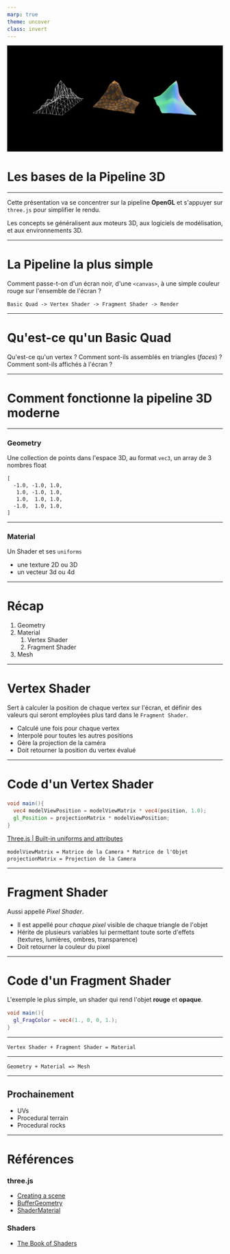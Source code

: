 ```yaml
---
marp: true
theme: uncover
class: invert
---
```


<!-- _footer: "three.js | thebookofshaders | blender" -->
![bg](01-basics.png)

# Les bases de la Pipeline 3D

---

Cette présentation va se concentrer sur la pipeline **OpenGL** et s'appuyer sur `three.js` pour simplifier le rendu.

Les concepts se généralisent aux moteurs 3D, aux logiciels de modélisation, et aux environnements 3D.

---

# La Pipeline la plus simple

Comment passe-t-on d'un écran noir, d'une `<canvas>`, à une simple couleur rouge sur l'ensemble de l'écran ?

```
Basic Quad -> Vertex Shader -> Fragment Shader -> Render
```

---

# Qu'est-ce qu'un Basic Quad

Qu'est-ce qu'un vertex ?
Comment sont-ils assemblés en triangles (*faces*) ?
Comment sont-ils affichés à l'écran ?

---

# Comment fonctionne la pipeline 3D moderne

---

### Geometry
Une collection de points dans l'espace 3D, au format `vec3`, un array de 3 nombres float

```
[
  -1.0, -1.0, 1.0,
   1.0, -1.0, 1.0,
   1.0,  1.0, 1.0,
  -1.0,  1.0, 1.0,
]
```

---

### Material
Un Shader et ses `uniforms`

- une texture 2D ou 3D
- un vecteur 3d ou 4d

---

# Récap

1. Geometry
2. Material
    1. Vertex Shader
    2. Fragment Shader
3. Mesh

---

# Vertex Shader 

Sert à calculer la position de chaque vertex sur l'écran, et définir des valeurs qui seront employées plus tard dans le `Fragment Shader`.
- Calculé une fois pour chaque vertex
- Interpolé pour toutes les autres positions
- Gère la projection de la caméra
- Doit retourner la position du vertex évalué

---

# Code d'un Vertex Shader

```glsl
void main(){
  vec4 modelViewPosition = modelViewMatrix * vec4(position, 1.0);
  gl_Position = projectionMatrix * modelViewPosition;
}
```

[Three.js | Built-in uniforms and attributes](https://threejs.org/docs/?q=shader#api/en/renderers/webgl/WebGLProgram)

```
modelViewMatrix = Matrice de la Camera * Matrice de l'Objet
projectionMatrix = Projection de la Camera
```

---

# Fragment Shader

Aussi appellé *Pixel Shader*. 

- Il est appellé pour *chaque pixel* visible de chaque triangle de l'objet
- Hérite de plusieurs variables lui permettant toute sorte d'effets (textures, lumières, ombres, transparence)
- Doit retourner la couleur du pixel

---

# Code d'un Fragment Shader

L'exemple le plus simple, un shader qui rend l'objet **rouge** et **opaque**.

```glsl
void main(){
  gl_FragColor = vec4(1., 0, 0, 1.);
}
```

---

```
Vertex Shader + Fragment Shader = Material
```

---

```
Geometry + Material => Mesh
```

---

## Prochainement
- UVs
- Procedural terrain
- Procedural rocks

---

# Références

### three.js

- [Creating a scene](https://threejs.org/docs/#manual/en/introduction/Creating-a-scene)
- [BufferGeometry](https://threejs.org/docs/#api/en/core/BufferGeometry)
- [ShaderMaterial](https://threejs.org/docs/#api/en/materials/ShaderMaterial)

### Shaders

- [The Book of Shaders](https://thebookofshaders.com/)
